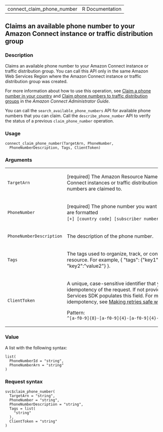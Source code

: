 <table style="width: 100%;">
<tbody>
<tr class="odd">
<td>connect_claim_phone_number</td>
<td style="text-align: right;">R Documentation</td>
</tr>
</tbody>
</table>

## Claims an available phone number to your Amazon Connect instance or traffic distribution group

### Description

Claims an available phone number to your Amazon Connect instance or
traffic distribution group. You can call this API only in the same
Amazon Web Services Region where the Amazon Connect instance or traffic
distribution group was created.

For more information about how to use this operation, see [Claim a phone
number in your
country](https://docs.aws.amazon.com/connect/latest/adminguide/get-connect-number.html)
and [Claim phone numbers to traffic distribution
groups](https://docs.aws.amazon.com/connect/latest/adminguide/claim-phone-numbers-traffic-distribution-groups.html)
in the *Amazon Connect Administrator Guide*.

You can call the `search_available_phone_numbers` API for available
phone numbers that you can claim. Call the `describe_phone_number` API
to verify the status of a previous `claim_phone_number` operation.

### Usage

    connect_claim_phone_number(TargetArn, PhoneNumber,
      PhoneNumberDescription, Tags, ClientToken)

### Arguments

<table>
<colgroup>
<col style="width: 35%" />
<col style="width: 65%" />
</colgroup>
<tbody>
<tr class="odd">
<td><code
id="connect_claim_phone_number_:_TargetArn">TargetArn</code></td>
<td><p>[required] The Amazon Resource Name (ARN) for Amazon Connect
instances or traffic distribution groups that phone numbers are claimed
to.</p></td>
</tr>
<tr class="even">
<td><code
id="connect_claim_phone_number_:_PhoneNumber">PhoneNumber</code></td>
<td><p>[required] The phone number you want to claim. Phone numbers are
formatted <code
style="white-space: pre;">⁠[+] [country code] [subscriber number including area code]⁠</code>.</p></td>
</tr>
<tr class="odd">
<td><code
id="connect_claim_phone_number_:_PhoneNumberDescription">PhoneNumberDescription</code></td>
<td><p>The description of the phone number.</p></td>
</tr>
<tr class="even">
<td><code id="connect_claim_phone_number_:_Tags">Tags</code></td>
<td><p>The tags used to organize, track, or control access for this
resource. For example, { "tags": {"key1":"value1", "key2":"value2"}
}.</p></td>
</tr>
<tr class="odd">
<td><code
id="connect_claim_phone_number_:_ClientToken">ClientToken</code></td>
<td><p>A unique, case-sensitive identifier that you provide to ensure
the idempotency of the request. If not provided, the Amazon Web Services
SDK populates this field. For more information about idempotency, see <a
href="https://aws.amazon.com/builders-library/making-retries-safe-with-idempotent-APIs/">Making
retries safe with idempotent APIs</a>.</p>
<p>Pattern: <code
style="white-space: pre;">⁠^[a-f0-9]{8}-[a-f0-9]{4}-[a-f0-9]{4}-[a-f0-9]{4}-[a-f0-9]{12}$⁠</code></p></td>
</tr>
</tbody>
</table>

### Value

A list with the following syntax:

    list(
      PhoneNumberId = "string",
      PhoneNumberArn = "string"
    )

### Request syntax

    svc$claim_phone_number(
      TargetArn = "string",
      PhoneNumber = "string",
      PhoneNumberDescription = "string",
      Tags = list(
        "string"
      ),
      ClientToken = "string"
    )

